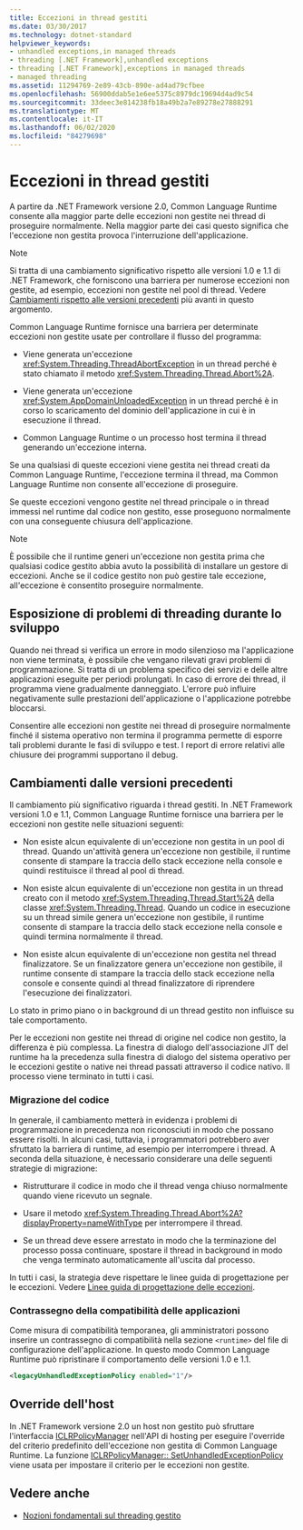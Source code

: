 ```yaml
---
title: Eccezioni in thread gestiti
ms.date: 03/30/2017
ms.technology: dotnet-standard
helpviewer_keywords:
- unhandled exceptions,in managed threads
- threading [.NET Framework],unhandled exceptions
- threading [.NET Framework],exceptions in managed threads
- managed threading
ms.assetid: 11294769-2e89-43cb-890e-ad4ad79cfbee
ms.openlocfilehash: 56900ddab5e1e6ee5375c8979dc19694d4ad9c54
ms.sourcegitcommit: 33deec3e814238fb18a49b2a7e89278e27888291
ms.translationtype: MT
ms.contentlocale: it-IT
ms.lasthandoff: 06/02/2020
ms.locfileid: "84279698"
---
```

# <a name="exceptions-in-managed-threads"></a>Eccezioni in thread gestiti
A partire da .NET Framework versione 2.0, Common Language Runtime consente alla maggior parte delle eccezioni non gestite nei thread di proseguire normalmente. Nella maggior parte dei casi questo significa che l'eccezione non gestita provoca l'interruzione dell'applicazione.  
  
> [!NOTE]
> Si tratta di una cambiamento significativo rispetto alle versioni 1.0 e 1.1 di .NET Framework, che forniscono una barriera per numerose eccezioni non gestite, ad esempio, eccezioni non gestite nel pool di thread. Vedere [Cambiamenti rispetto alle versioni precedenti](#ChangeFromPreviousVersions) più avanti in questo argomento.  
  
 Common Language Runtime fornisce una barriera per determinate eccezioni non gestite usate per controllare il flusso del programma:  
  
- Viene generata un'eccezione <xref:System.Threading.ThreadAbortException> in un thread perché è stato chiamato il metodo <xref:System.Threading.Thread.Abort%2A>.  
  
- Viene generata un'eccezione <xref:System.AppDomainUnloadedException> in un thread perché è in corso lo scaricamento del dominio dell'applicazione in cui è in esecuzione il thread.  
  
- Common Language Runtime o un processo host termina il thread generando un'eccezione interna.  
  
 Se una qualsiasi di queste eccezioni viene gestita nei thread creati da Common Language Runtime, l'eccezione termina il thread, ma Common Language Runtime non consente all'eccezione di proseguire.  
  
 Se queste eccezioni vengono gestite nel thread principale o in thread immessi nel runtime dal codice non gestito, esse proseguono normalmente con una conseguente chiusura dell'applicazione.  
  
> [!NOTE]
> È possibile che il runtime generi un'eccezione non gestita prima che qualsiasi codice gestito abbia avuto la possibilità di installare un gestore di eccezioni. Anche se il codice gestito non può gestire tale eccezione, all'eccezione è consentito proseguire normalmente.  
  
## <a name="exposing-threading-problems-during-development"></a>Esposizione di problemi di threading durante lo sviluppo  
 Quando nei thread si verifica un errore in modo silenzioso ma l'applicazione non viene terminata, è possibile che vengano rilevati gravi problemi di programmazione. Si tratta di un problema specifico dei servizi e delle altre applicazioni eseguite per periodi prolungati. In caso di errore dei thread, il programma viene gradualmente danneggiato. L'errore può influire negativamente sulle prestazioni dell'applicazione o l'applicazione potrebbe bloccarsi.  
  
 Consentire alle eccezioni non gestite nei thread di proseguire normalmente finché il sistema operativo non termina il programma permette di esporre tali problemi durante le fasi di sviluppo e test. I report di errore relativi alle chiusure dei programmi supportano il debug.  
  
<a name="ChangeFromPreviousVersions"></a>
## <a name="change-from-previous-versions"></a>Cambiamenti dalle versioni precedenti  
 Il cambiamento più significativo riguarda i thread gestiti. In .NET Framework versioni 1.0 e 1.1, Common Language Runtime fornisce una barriera per le eccezioni non gestite nelle situazioni seguenti:  
  
- Non esiste alcun equivalente di un'eccezione non gestita in un pool di thread. Quando un'attività genera un'eccezione non gestibile, il runtime consente di stampare la traccia dello stack eccezione nella console e quindi restituisce il thread al pool di thread.  
  
- Non esiste alcun equivalente di un'eccezione non gestita in un thread creato con il metodo <xref:System.Threading.Thread.Start%2A> della classe <xref:System.Threading.Thread>. Quando un codice in esecuzione su un thread simile genera un'eccezione non gestibile, il runtime consente di stampare la traccia dello stack eccezione nella console e quindi termina normalmente il thread.  
  
- Non esiste alcun equivalente di un'eccezione non gestita nel thread finalizzatore. Se un finalizzatore genera un'eccezione non gestibile, il runtime consente di stampare la traccia dello stack eccezione nella console e consente quindi al thread finalizzatore di riprendere l'esecuzione dei finalizzatori.  
  
 Lo stato in primo piano o in background di un thread gestito non influisce su tale comportamento.  
  
 Per le eccezioni non gestite nei thread di origine nel codice non gestito, la differenza è più complessa. La finestra di dialogo dell'associazione JIT del runtime ha la precedenza sulla finestra di dialogo del sistema operativo per le eccezioni gestite o native nei thread passati attraverso il codice nativo. Il processo viene terminato in tutti i casi.  
  
### <a name="migrating-code"></a>Migrazione del codice  
 In generale, il cambiamento metterà in evidenza i problemi di programmazione in precedenza non riconosciuti in modo che possano essere risolti. In alcuni casi, tuttavia, i programmatori potrebbero aver sfruttato la barriera di runtime, ad esempio per interrompere i thread. A seconda della situazione, è necessario considerare una delle seguenti strategie di migrazione:  
  
- Ristrutturare il codice in modo che il thread venga chiuso normalmente quando viene ricevuto un segnale.  
  
- Usare il metodo <xref:System.Threading.Thread.Abort%2A?displayProperty=nameWithType> per interrompere il thread.  
  
- Se un thread deve essere arrestato in modo che la terminazione del processo possa continuare, spostare il thread in background in modo che venga terminato automaticamente all'uscita dal processo.  
  
 In tutti i casi, la strategia deve rispettare le linee guida di progettazione per le eccezioni. Vedere [Linee guida di progettazione delle eccezioni](../design-guidelines/exceptions.md).  
  
### <a name="application-compatibility-flag"></a>Contrassegno della compatibilità delle applicazioni  
 Come misura di compatibilità temporanea, gli amministratori possono inserire un contrassegno di compatibilità nella sezione `<runtime>` del file di configurazione dell'applicazione. In questo modo Common Language Runtime può ripristinare il comportamento delle versioni 1.0 e 1.1.  
  
```xml  
<legacyUnhandledExceptionPolicy enabled="1"/>  
```  
  
## <a name="host-override"></a>Override dell'host  
 In .NET Framework versione 2.0 un host non gestito può sfruttare l'interfaccia [ICLRPolicyManager](../../framework/unmanaged-api/hosting/iclrpolicymanager-interface.md) nell'API di hosting per eseguire l'override del criterio predefinito dell'eccezione non gestita di Common Language Runtime. La funzione [ICLRPolicyManager:: SetUnhandledExceptionPolicy](../../framework/unmanaged-api/hosting/iclrpolicymanager-setunhandledexceptionpolicy-method.md) viene usata per impostare il criterio per le eccezioni non gestite.  
  
## <a name="see-also"></a>Vedere anche

- [Nozioni fondamentali sul threading gestito](managed-threading-basics.md)
